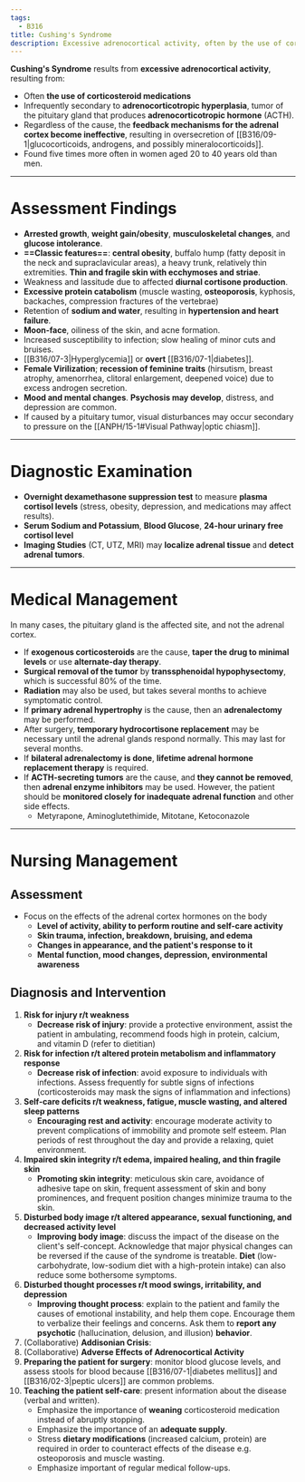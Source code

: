```yaml
---
tags:
  - B316
title: Cushing's Syndrome
description: Excessive adrenocortical activity, often by the use of coritocosteroid medication, or less often through hyperplasia or other mechanisms.
---
```

**Cushing's Syndrome** results from **excessive adrenocortical activity**, resulting from:
- Often **the use of corticosteroid medications**
- Infrequently secondary to **adrenocorticotropic hyperplasia**, tumor of the pituitary gland that produces **adrenocorticotropic hormone** (ACTH).
- Regardless of the cause, the **feedback mechanisms for the adrenal cortex become ineffective**, resulting in oversecretion of [[B316/09-1|glucocorticoids, androgens, and possibly mineralocorticoids]].
- Found five times more often in women aged 20 to 40 years old than men.
___
# Assessment Findings
- **Arrested growth**, **weight gain/obesity**, **musculoskeletal changes**, and **glucose intolerance**.
- **==Classic features==**: **central obesity**, buffalo hump (fatty deposit in the neck and supraclavicular areas), a heavy trunk, relatively thin extremities. **Thin and fragile skin with ecchymoses and striae**.
- Weakness and lassitude due to affected **diurnal cortisone production**.
- **Excessive protein catabolism** (muscle wasting, **osteoporosis**, kyphosis, backaches, compression fractures of the vertebrae)
- Retention of **sodium and water**, resulting in **hypertension and heart failure**.
- **Moon-face**, oiliness of the skin, and acne formation.
- Increased susceptibility to infection; slow healing of minor cuts and bruises.
- [[B316/07-3|Hyperglycemia]] or **overt** [[B316/07-1|diabetes]].
- **Female Virilization**; **recession of feminine traits** (hirsutism, breast atrophy, amenorrhea, clitoral enlargement, deepened voice) due to excess androgen secretion.
- **Mood and mental changes**. **Psychosis may develop**, distress, and depression are common.
- If caused by a pituitary tumor, visual disturbances may occur secondary to pressure on the [[ANPH/15-1#Visual Pathway|optic chiasm]].
___
# Diagnostic Examination
- **Overnight dexamethasone suppression test** to measure **plasma cortisol levels** (stress, obesity, depression, and medications may affect results).
- **Serum Sodium and Potassium**, **Blood Glucose**, **24-hour urinary free cortisol level**
- **Imaging Studies** (CT, UTZ, MRI) may **localize adrenal tissue** and **detect adrenal tumors**.
___
# Medical Management
In many cases, the pituitary gland is the affected site, and not the adrenal cortex.
- If **exogenous corticosteroids** are the cause, **taper the drug to minimal levels** or use **alternate-day therapy**.
- **Surgical removal of the tumor** by **transsphenoidal hypophysectomy**, which is successful 80% of the time.
- **Radiation** may also be used, but takes several months to achieve symptomatic control.
- If **primary adrenal hypertrophy** is the cause, then an **adrenalectomy** may be performed.
- After surgery, **temporary hydrocortisone replacement** may be necessary until the adrenal glands respond normally. This may last for several months.
- If **bilateral adrenalectomy is done**, **lifetime adrenal hormone replacement therapy** is required.
- If **ACTH-secreting tumors** are the cause, and **they cannot be removed**, then **adrenal enzyme inhibitors** may be used. However, the patient should be **monitored closely for inadequate adrenal function** and other side effects.
	- Metyrapone, Aminoglutethimide, Mitotane, Ketoconazole
___
# Nursing Management
## Assessment
- Focus on the effects of the adrenal cortex hormones on the body
	- **Level of activity, ability to perform routine and self-care activity**
	- **Skin trauma, infection, breakdown, bruising, and edema**
	- **Changes in appearance, and the patient's response to it**
	- **Mental function, mood changes, depression, environmental awareness**
## Diagnosis and Intervention
1. **Risk for injury r/t weakness**
	- **Decrease risk of injury**: provide a protective environment, assist the patient in ambulating, recommend foods high in protein, calcium, and vitamin D (refer to dietitian)
2. **Risk for infection r/t altered protein metabolism and inflammatory response**
	- **Decrease risk of infection**: avoid exposure to individuals with infections. Assess frequently for subtle signs of infections (corticosteroids may mask the signs of inflammation and infections)
3. **Self-care deficits r/t weakness, fatigue, muscle wasting, and altered sleep patterns**
	- **Encouraging rest and activity**: encourage moderate activity to prevent complications of immobility and promote self esteem. Plan periods of rest throughout the day and provide a relaxing, quiet environment.
4. **Impaired skin integrity r/t edema, impaired healing, and thin fragile skin**
	- **Promoting skin integrity**: meticulous skin care, avoidance of adhesive tape on skin, frequent assessment of skin and bony prominences, and frequent position changes minimize trauma to the skin.
5. **Disturbed body image r/t altered appearance, sexual functioning, and decreased activity level**
	- **Improving body image**: discuss the impact of the disease on the client's self-concept. Acknowledge that major physical changes can be reversed if the cause of the syndrome is treatable. **Diet** (low-carbohydrate, low-sodium diet with a high-protein intake) can also reduce some bothersome symptoms.
6. **Disturbed thought processes r/t mood swings, irritability, and depression**
	- **Improving thought process**: explain to the patient and family the causes of emotional instability, and help them cope. Encourage them to verbalize their feelings and concerns. Ask them to **report any psychotic** (hallucination, delusion, and illusion) **behavior**.
7. (Collaborative) **Addisonian Crisis**: 
8. (Collaborative) **Adverse Effects of Adrenocortical Activity**
9. **Preparing the patient for surgery**: monitor blood glucose levels, and assess stools for blood because [[B316/07-1|diabetes mellitus]] and [[B316/02-3|peptic ulcers]] are common problems.
10. **Teaching the patient self-care**: present information about the disease (verbal and written).
	- Emphasize the importance of **weaning** corticosteroid medication instead of abruptly stopping.
	- Emphasize the importance of an **adequate supply**.
	- Stress **dietary modifications** (increased calcium, protein) are required in order to counteract effects of the disease e.g. osteoporosis and muscle wasting.
	- Emphasize important of regular medical follow-ups.